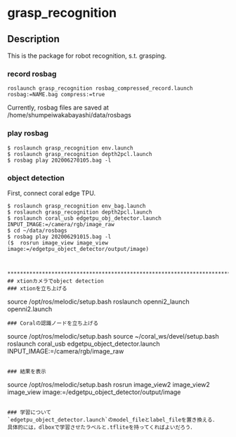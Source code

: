 
# grasp_recognition

## Description
This is the package for robot recognition, s.t. grasping.

### record rosbag
```
roslaunch grasp_recognition rosbag_compressed_record.launch rosbag:=NAME.bag compress:=true
```
Currently, rosbag files are saved at /home/shumpeiwakabayashi/data/rosbags

### play rosbag
```
$ roslaunch grasp_recognition env.launch 
$ roslaunch grasp_recognition depth2pcl.launch 
$ rosbag play 202006270105.bag -l
```

### object detection
First, connect coral edge TPU.
```
$ roslaunch grasp_recognition env_bag.launch
$ roslaunch grasp_recognition depth2pcl.launch
$ roslaunch coral_usb edgetpu_obj_detector.launch INPUT_IMAGE:=/camera/rgb/image_raw
$ cd ~/data/rosbags
$ rosbag play 202006291015.bag -l
($  rosrun image_view image_view image:=/edgetpu_object_detector/output/image)



*************************************************************************************************
## xtionカメラでobject detection
### xtionを立ち上げる
```
source /opt/ros/melodic/setup.bash
roslaunch openni2_launch openni2.launch 
```
### Coralの認識ノードを立ち上げる
```
source /opt/ros/melodic/setup.bash
source ~/coral_ws/devel/setup.bash
roslaunch coral_usb edgetpu_object_detector.launch INPUT_IMAGE:=/camera/rgb/image_raw
```

### 結果を表示
```
source /opt/ros/melodic/setup.bash
rosrun image_view2 image_view2 image_view image:=/edgetpu_object_detector/output/image
```

### 学習について
`edgetpu_object_detector.launch`のmodel_fileとlabel_fileを置き換える．
具体的には，dlboxで学習させたラベルと.tfliteを持ってくればよいだろう．

